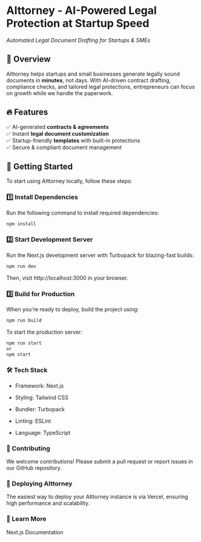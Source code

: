 # AIttorney - AI-Powered Legal Protection at Startup Speed  
_Automated Legal Document Drafting for Startups & SMEs_

## 🚀 Overview  
AIttorney helps startups and small businesses generate legally sound documents in **minutes**, not days. With AI-driven contract drafting, compliance checks, and tailored legal protections, entrepreneurs can focus on growth while we handle the paperwork.

## 🔥 Features  
✅ AI-generated **contracts & agreements**  
✅ Instant **legal document customization**  
✅ Startup-friendly **templates** with built-in protections  
✅ Secure & compliant document management  

## 🎯 Getting Started  
To start using AIttorney locally, follow these steps:  

### **1️⃣ Install Dependencies**  
Run the following command to install required dependencies:  
```sh
npm install
```

### **2️⃣ Start Development Server**  
Run the Next.js development server with Turbopack for blazing-fast builds:
```sh
npm run dev
```
Then, visit http://localhost:3000 in your browser.

### **3️⃣ Build for Production**
When you're ready to deploy, build the project using:
```sh
npm run build
```

To start the production server:
```sh
npm run start 
or 
npm start
```

### **🛠 Tech Stack**
* Framework: Next.js

* Styling: Tailwind CSS

* Bundler: Turbopack

* Linting: ESLint

* Language: TypeScript

### **📌 Contributing**
We welcome contributions! Please submit a pull request or report issues in our GitHub repository.

### **🚀 Deploying AIttorney**
The easiest way to deploy your AIttorney instance is via Vercel, ensuring high performance and scalability.

### **📖 Learn More**
Next.js Documentation